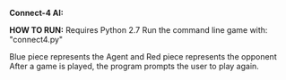 **Connect-4 AI:**


**HOW TO RUN:**
Requires Python 2.7
Run the command line game with: "connect4.py"

Blue piece represents the Agent and Red piece represents the opponent
After a game is played, the program prompts the user to play again.
